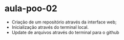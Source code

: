 # aula-poo-02

- Criação de um repositório através da interface web;
- Inicialização através do terminal local.
- Update de arquivos através do terminal para o github

